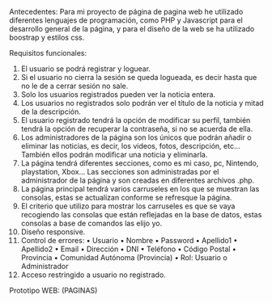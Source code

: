Antecedentes:
Para mi proyecto de página de pagina web he utilizado diferentes lenguajes de programación, como PHP y Javascript para el desarrollo general de la página, y para el diseño de la web se ha utilizado boostrap y estilos css.

Requisitos funcionales:
1.	El usuario se podrá registrar y loguear.
2.	Si el usuario no cierra la sesión se queda logueada, es decir hasta que no le de a cerrar sesión no sale.
3.	Solo los usuarios registrados pueden ver la noticia entera.
4.	Los usuarios no registrados solo podrán ver el título de la noticia y mitad de la descripción.
5.	El usuario registrado tendrá la opción de modificar su perfil, también tendrá la opción de recuperar la contraseña, si no se acuerda de ella.
6.	Los administradores de la página son los únicos que podrán añadir o eliminar las noticias, es decir, los videos, fotos, descripción, etc… También ellos podrán modificar una noticia y eliminarla.
7.	La página tendrá diferentes secciones, como es mi caso, pc, Nintendo, playstation, Xbox... Las secciones son administradas por el administrador de la página y son creadas en diferentes archivos .php.
8.	La página principal tendrá varios carruseles en los que se muestran las consolas, estas se actualizan conforme se refresque la página.
9.	El criterio que utilizo para mostrar los carruseles es que se vaya recogiendo las consolas que están reflejadas en la base de datos, estas consolas a base de comandos las elijo yo.
10.	Diseño responsive.
11.	Control de errores:
•	Usuario
•	Nombre
•	Password
•	Apellido1
•	Apellido2
•	Email
•	Dirección
•	DNI
•	Teléfono
•	Código Postal
•	Provincia
•	Comunidad Autónoma (Provincia)
•	Rol: Usuario o Administrador
12.	Acceso restringido a usuario no registrado.

Prototipo WEB: (PAGINAS)
